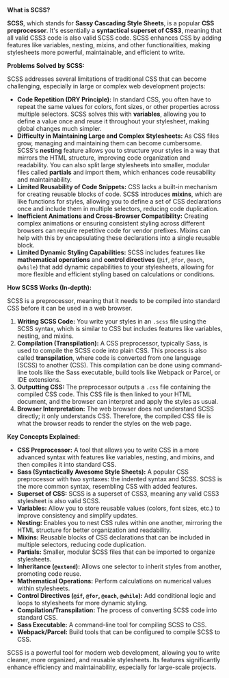 **What is SCSS?**

**SCSS**, which stands for **Sassy Cascading Style Sheets**, is a popular **CSS preprocessor**. It's essentially a **syntactical superset of CSS3**, meaning that all valid CSS3 code is also valid SCSS code. SCSS enhances CSS by adding features like variables, nesting, mixins, and other functionalities, making stylesheets more powerful, maintainable, and efficient to write.

**Problems Solved by SCSS:**

SCSS addresses several limitations of traditional CSS that can become challenging, especially in large or complex web development projects:

*   **Code Repetition (DRY Principle):**  In standard CSS, you often have to repeat the same values for colors, font sizes, or other properties across multiple selectors. SCSS solves this with **variables**, allowing you to define a value once and reuse it throughout your stylesheet, making global changes much simpler.
*   **Difficulty in Maintaining Large and Complex Stylesheets:** As CSS files grow, managing and maintaining them can become cumbersome. SCSS's **nesting** feature allows you to structure your styles in a way that mirrors the HTML structure, improving code organization and readability. You can also split large stylesheets into smaller, modular files called **partials** and import them, which enhances code reusability and maintainability.
*   **Limited Reusability of Code Snippets:** CSS lacks a built-in mechanism for creating reusable blocks of code. SCSS introduces **mixins**, which are like functions for styles, allowing you to define a set of CSS declarations once and include them in multiple selectors, reducing code duplication.
*   **Inefficient Animations and Cross-Browser Compatibility:** Creating complex animations or ensuring consistent styling across different browsers can require repetitive code for vendor prefixes. Mixins can help with this by encapsulating these declarations into a single reusable block.
*   **Limited Dynamic Styling Capabilities:** SCSS includes features like **mathematical operations** and **control directives** (`@if`, `@for`, `@each`, `@while`) that add dynamic capabilities to your stylesheets, allowing for more flexible and efficient styling based on calculations or conditions.

**How SCSS Works (In-depth):**

SCSS is a preprocessor, meaning that it needs to be compiled into standard CSS before it can be used in a web browser.

1.  **Writing SCSS Code:** You write your styles in an `.scss` file using the SCSS syntax, which is similar to CSS but includes features like variables, nesting, and mixins.
2.  **Compilation (Transpilation):** A CSS preprocessor, typically Sass, is used to compile the SCSS code into plain CSS. This process is also called **transpilation**, where code is converted from one language (SCSS) to another (CSS). This compilation can be done using command-line tools like the Sass executable, build tools like Webpack or Parcel, or IDE extensions.
3.  **Outputting CSS:** The preprocessor outputs a `.css` file containing the compiled CSS code. This CSS file is then linked to your HTML document, and the browser can interpret and apply the styles as usual.
4.  **Browser Interpretation:** The web browser does not understand SCSS directly; it only understands CSS. Therefore, the compiled CSS file is what the browser reads to render the styles on the web page.

**Key Concepts Explained:**

*   **CSS Preprocessor:** A tool that allows you to write CSS in a more advanced syntax with features like variables, nesting, and mixins, and then compiles it into standard CSS.
*   **Sass (Syntactically Awesome Style Sheets):** A popular CSS preprocessor with two syntaxes: the indented syntax and SCSS. SCSS is the more common syntax, resembling CSS with added features.
*   **Superset of CSS:** SCSS is a superset of CSS3, meaning any valid CSS3 stylesheet is also valid SCSS.
*   **Variables:** Allow you to store reusable values (colors, font sizes, etc.) to improve consistency and simplify updates.
*   **Nesting:** Enables you to nest CSS rules within one another, mirroring the HTML structure for better organization and readability.
*   **Mixins:** Reusable blocks of CSS declarations that can be included in multiple selectors, reducing code duplication.
*   **Partials:** Smaller, modular SCSS files that can be imported to organize stylesheets.
*   **Inheritance (`@extend`):** Allows one selector to inherit styles from another, promoting code reuse.
*   **Mathematical Operations:** Perform calculations on numerical values within stylesheets.
*   **Control Directives (`@if`, `@for`, `@each`, `@while`):** Add conditional logic and loops to stylesheets for more dynamic styling.
*   **Compilation/Transpilation:** The process of converting SCSS code into standard CSS.
*   **Sass Executable:** A command-line tool for compiling SCSS to CSS.
*   **Webpack/Parcel:** Build tools that can be configured to compile SCSS to CSS.

SCSS is a powerful tool for modern web development, allowing you to write cleaner, more organized, and reusable stylesheets. Its features significantly enhance efficiency and maintainability, especially for large-scale projects.
